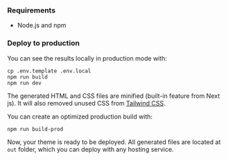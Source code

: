 ### Requirements

- Node.js and npm


### Deploy to production

You can see the results locally in production mode with:

```
cp .env.template .env.local
npm run build
npm run dev
```

The generated HTML and CSS files are minified (built-in feature from Next js). It will also removed unused CSS from [Tailwind CSS](https://tailwindcss.com).

You can create an optimized production build with:

```
npm run build-prod
```

Now, your theme is ready to be deployed. All generated files are located at `out` folder, which you can deploy with any hosting service.

